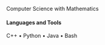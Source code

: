 Computer Science with Mathematics

#### Languages and Tools
<div>
      C++ • Python • Java • Bash
</div>

<!--START_SECTION:waka--><!--END_SECTION:waka-->
<!---
favourrr-a/favourrr-a is a ✨ special ✨ repository because its `README.md` (this file) appears on your GitHub profile.
You can click the Preview link to take a look at your changes.
--->
